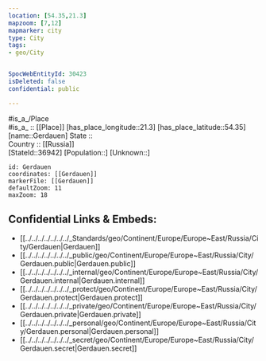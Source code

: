 ```yaml
---
location: [54.35,21.3] 
mapzoom: [7,12] 
mapmarker: city 
type: City
tags:
- geo/City


SpocWebEntityId: 30423
isDeleted: false
confidential: public

---
```

#is_a_/Place  
#is_a_ :: [[Place]] 
[has_place_longitude::21.3] 
[has_place_latitude::54.35] 
[name::Gerdauen] 
State ::  
Country :: [[Russia]]  
[StateId::36942] 
[Population::] 
[Unknown::] 


```leaflet
id: Gerdauen
coordinates: [[Gerdauen]] 
markerFile: [[Gerdauen]] 
defaultZoom: 11 
maxZoom: 18
```


## Confidential Links & Embeds: 
- [[../../../../../../../_Standards/geo/Continent/Europe/Europe~East/Russia/City/Gerdauen|Gerdauen]] 
- [[../../../../../../../_public/geo/Continent/Europe/Europe~East/Russia/City/Gerdauen.public|Gerdauen.public]] 
- [[../../../../../../../_internal/geo/Continent/Europe/Europe~East/Russia/City/Gerdauen.internal|Gerdauen.internal]] 
- [[../../../../../../../_protect/geo/Continent/Europe/Europe~East/Russia/City/Gerdauen.protect|Gerdauen.protect]] 
- [[../../../../../../../_private/geo/Continent/Europe/Europe~East/Russia/City/Gerdauen.private|Gerdauen.private]] 
- [[../../../../../../../_personal/geo/Continent/Europe/Europe~East/Russia/City/Gerdauen.personal|Gerdauen.personal]] 
- [[../../../../../../../_secret/geo/Continent/Europe/Europe~East/Russia/City/Gerdauen.secret|Gerdauen.secret]] 
